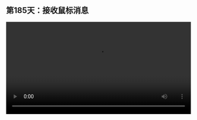 ## 第185天：接收鼠标消息

<video width="100%" controls controlslist="nodownload nofullscreen noremoteplayback" disablePictureInPicture>
  <source src="https://api.keepwork.com/ts-storage/siteFiles/20632/raw#1624934296148session185 接收鼠标消息.webm" type="video/webm">
  <source src="https://api.keepwork.com/ts-storage/siteFiles/20633/raw#1624934309375session185 接收鼠标消息_small.mp4" type="video/mp4" />
   
  你的浏览器不支持播放
</video>

<style>
video::-webkit-media-controls-fullscreen-button {
    display: none;
}
</style>
### 字幕

我们来看这样一个例子，
当我们点击场景时，
人物会瞬移到指定的位置。
下面我们重新书写一下这段代码。
我们到**感知**项下，
将**设置游戏模式**拖过来。
这样左键就不会破坏场景中的方块了。
再到**事件**项下，
找到当**鼠标按钮**按键按下时，将它拖过来。
**当鼠标的左右键或中键按下时，都会执行这个事件。**
我们再到**感知**项下，
找到**鼠标选取**。
**这行命令会获得当前鼠标所在的xyz坐标和它所在的方块的id。**
这里我们用一个if语句，
如果方块id等于等于62，也就是草方块，
那么我们要让人物瞬移到鼠标所在的位置，
也就是**moveTo，选择鼠标。**
此时我们运行一下。
点击场景，人物就会瞬移到鼠标所在的位置了。
我们还可以将这里输入的msg改为event。
当然使用msg也是可以的。
这里if语句中，还需要加入**and event:button() == "left"**
也就是**当鼠标按键等于等于左键时**，
再执行瞬移到鼠标所在的位置。
如果不加这个判断，我们按鼠标左、右、中键人物都会瞬移。
我们运行一下。
此时我们点击右键，人物并不会瞬移，只有点击左键时会瞬移。

### 动手练习